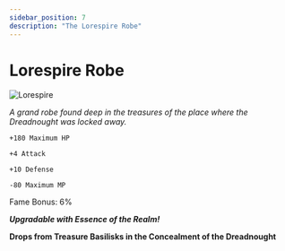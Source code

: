```yaml
---
sidebar_position: 7
description: "The Lorespire Robe"
---
```


# Lorespire Robe

![Lorespire](https://vwiki.valorserver.com/api/item/picture/lorespire%20robe)

<i>A grand robe found deep in the treasures of the place where the Dreadnought was locked away.</i>

    +180 Maximum HP
    
    +4 Attack
    
    +10 Defense
    
    -80 Maximum MP
    
Fame Bonus: 6%

***Upgradable with Essence of the Realm!***

**Drops from Treasure Basilisks in the Concealment of the Dreadnought**
